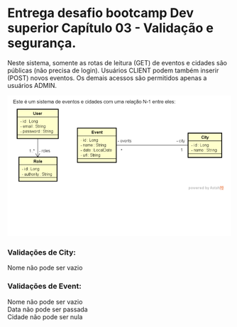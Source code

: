 # Entrega desafio bootcamp Dev superior Capítulo 03 - Validação e segurança.

Neste sistema, somente as rotas de leitura (GET) de eventos e cidades são públicas (não precisa de login). Usuários CLIENT podem também inserir (POST) novos eventos. Os demais acessos são permitidos apenas a usuários ADMIN.

![Diagrama de classes](Diagrama%20classes%20desafio%20cap03.png)

### Validações de City:
  Nome não pode ser vazio

### Validações de Event:
  Nome não pode ser vazio  
  Data não pode ser passada  
  Cidade não pode ser nula
